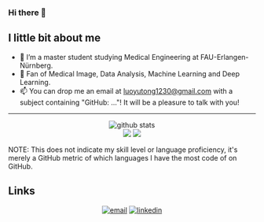 ### Hi there 👋

## I little bit about me

- 🔭 I’m a master student studying Medical Engineering at FAU-Erlangen-Nürnberg.
- 👯 Fan of Medical Image, Data Analysis, Machine Learning and Deep Learning.
- 📫 You can drop me an email at luoyutong1230@gmail.com with a subject containing "GitHub: ..."! It will be a pleasure to talk with you!

---

<p  align="center">
  <img src="http://github-profile-summary-cards.vercel.app/api/cards/profile-details?username=yutong820&theme=vue" alt="github stats"></br>
  <img src="http://github-profile-summary-cards.vercel.app/api/cards/most-commit-language?username=yutong820&theme=vue">
  <img src="http://github-profile-summary-cards.vercel.app/api/cards/stats?username=yutong820&theme=vue"></br></p>



NOTE: This does not indicate my skill level or language proficiency, it's merely a GitHub metric of which languages I have the most code of on GitHub.

## Links

<p align="center">
  <a href="mailto:yutong.luo@fau.de"><img src="https://img.icons8.com/color/32/000000/gmail.png" alt="email"/></a>
  <a href="https://www.linkedin.com/in/yutong-luo820/"><img src="https://img.icons8.com/color/32/000000/linkedin.png" alt="linkedin"/></a>
</p>
